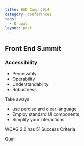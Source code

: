 ```yaml
---
title: BAD Camp 2014
category: conferences
tags:
  - Drupal
layout: post
---
```


## Front End Summit

### Accessibility

 * Perceivably
 * Operability
 * Understandability
 * Robustness

Take aways

 - use percise and clear language
 - Employ standard UI components
 - Simplify your interactions

WCAG 2.0 has 51 Success Criteria

[Quail](https://github.com/quailjs/quail)
